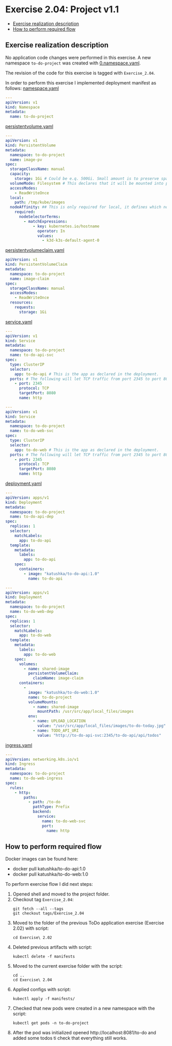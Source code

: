 # Exercise 2.04: Project v1.1

<!-- TOC -->
* [Exercise realization description](#exercise-realization-description)
* [How to perform required flow](#how-to-perform-required-flow)
<!-- TOC -->

## Exercise realization description

No application code changes were performed in this exercise.
A new namespace `to-do-project` was created with [0.namespace.yaml](./manifests/0.namespace.yaml).

The revision of the code for this exercise is tagged with `Exercise_2.04`.

In order to perform this exercise I implemented deployment manifest as follows:
[namespace.yaml](./manifests/0.namespace.yaml)
```yaml
---
apiVersion: v1
kind: Namespace
metadata:
  name: to-do-project

```
[persistentvolume.yaml](./manifests/1.persistentvolume.yaml)
```yaml
---
apiVersion: v1
kind: PersistentVolume
metadata:
  namespace: to-do-project
  name: image-pv
spec:
  storageClassName: manual
  capacity:
    storage: 1Gi # Could be e.q. 500Gi. Small amount is to preserve space when testing locally
  volumeMode: Filesystem # This declares that it will be mounted into pods as a directory
  accessModes:
    - ReadWriteOnce
  local:
    path: /tmp/kube/images
  nodeAffinity: ## This is only required for local, it defines which nodes can access it
    required:
      nodeSelectorTerms:
        - matchExpressions:
            - key: kubernetes.io/hostname
              operator: In
              values:
                - k3d-k3s-default-agent-0

```
[persistentvolumeclaim.yaml](./manifests/2.persistentvolumeclaim.yaml)
```yaml
apiVersion: v1
kind: PersistentVolumeClaim
metadata:
  namespace: to-do-project
  name: image-claim
spec:
  storageClassName: manual
  accessModes:
    - ReadWriteOnce
  resources:
    requests:
      storage: 1Gi
```
[service.yaml](./manifests/3.service.yaml)
```yaml
---
apiVersion: v1
kind: Service
metadata:
  namespace: to-do-project
  name: to-do-api-svc
spec:
  type: ClusterIP
  selector:
    app: to-do-api # This is the app as declared in the deployment.
  ports: # The following will let TCP traffic from port 2345 to port 8080.
    - port: 2345
      protocol: TCP
      targetPort: 8080
      name: http

---
apiVersion: v1
kind: Service
metadata:
  namespace: to-do-project
  name: to-do-web-svc
spec:
  type: ClusterIP
  selector:
    app: to-do-web # This is the app as declared in the deployment.
  ports: # The following will let TCP traffic from port 2345 to port 8080.
    - port: 2345
      protocol: TCP
      targetPort: 8080
      name: http

```
[deployment.yaml](./manifests/4.deployment.yaml)
```yaml
---
apiVersion: apps/v1
kind: Deployment
metadata:
  namespace: to-do-project
  name: to-do-api-dep
spec:
  replicas: 1
  selector:
    matchLabels:
      app: to-do-api
  template:
    metadata:
      labels:
        app: to-do-api
    spec:
      containers:
        - image: "katushka/to-do-api:1.0"
          name: to-do-api

---
apiVersion: apps/v1
kind: Deployment
metadata:
  namespace: to-do-project
  name: to-do-web-dep
spec:
  replicas: 1
  selector:
    matchLabels:
      app: to-do-web
  template:
    metadata:
      labels:
        app: to-do-web
    spec:
      volumes:
        - name: shared-image
          persistentVolumeClaim:
            claimName: image-claim
      containers:
        -
          image: "katushka/to-do-web:1.0"
          name: to-do-project
          volumeMounts:
            - name: shared-image
              mountPath: /usr/src/app/local_files/images
          env:
            - name: UPLOAD_LOCATION
              value: "/usr/src/app/local_files/images/to-do-today.jpg"
            - name: TODO_API_URI
              value: "http://to-do-api-svc:2345/to-do-api/api/todos"

```
[ingress.yaml](./manifests/5.ingress.yaml)
```yaml
---
apiVersion: networking.k8s.io/v1
kind: Ingress
metadata:
  namespace: to-do-project
  name: to-do-web-ingress
spec:
  rules:
    - http:
        paths:
          - path: /to-do
            pathType: Prefix
            backend:
              service:
                name: to-do-web-svc
                port:
                  name: http

```

## How to perform required flow

Docker images can be found here:
- docker pull katushka/to-do-api:1.0
- docker pull katushka/to-do-web:1.0

To perform exercise flow I did next steps:

1. Opened shell and moved to the project folder.
2. Checkout tag `Exercise_2.04`:
    ```shell
    git fetch --all --tags
    git checkout tags/Exercise_2.04
    ``` 
3. Moved to the folder of the previous ToDo application exercise (Exercise 2.02) with script:
    ```shell
    cd Exercise\ 2.02
    ```
4. Deleted previous artifacts with script:
    ```shell
    kubectl delete -f manifests
    ```
5. Moved to the current exercise folder with the script:
    ```shell
    cd ..
    cd Exercise\ 2.04
    ```
6. Applied configs with script:
    ```shell
    kubectl apply -f manifests/
    ```  
7. Checked that new pods were created in a new namespace with the script:
    ```shell
    kubectl get pods -n to-do-project
    ```
8. After the pod was initialized opened http://localhost:8081/to-do and added some todos ti check that everything still works.
